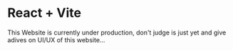 # React + Vite

This Website is currently under production, don't judge is just yet and give adives on UI/UX of this website...
